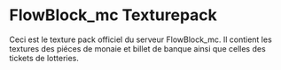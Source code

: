 # FlowBlock_mc Texturepack
Ceci est le texture pack officiel du serveur FlowBlock_mc. Il contient les textures des piéces de monaie et billet de banque ainsi que celles des tickets de lotteries.
